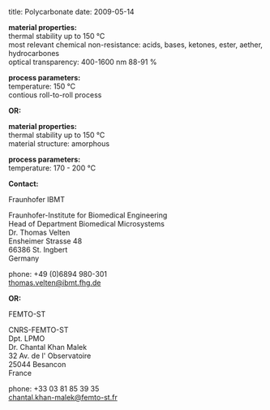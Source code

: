 title: Polycarbonate
date: 2009-05-14 

__material properties:__  	
thermal stability up to	150 °C  
most relevant chemical non-resistance:	acids, bases, ketones, ester, aether, hydrocarbones  
optical transparency:	400-1600 nm 88-91 %  



	
__process parameters:__  	
temperature:	150 °C    	
contious roll-to-roll process


__OR:__

__material properties:__  	
thermal stability up to	150 °C  	
material structure:	amorphous  


__process parameters:__  	
temperature:	170 - 200 °C
<!--break-->
__Contact:__


Fraunhofer IBMT

Fraunhofer-Institute for Biomedical Engineering  
Head of Department Biomedical Microsystems  
Dr. Thomas Velten   
Ensheimer Strasse 48   
66386 St. Ingbert   
Germany  

phone: +49 (0)6894 980-301  
thomas.velten@ibmt.fhg.de  


__OR:__

FEMTO-ST

CNRS-FEMTO-ST  
Dpt. LPMO  
Dr. Chantal Khan Malek  
32 Av. de l' Observatoire  
25044 Besancon  
France  

phone: +33 03 81 85 39 35  
chantal.khan-malek@femto-st.fr